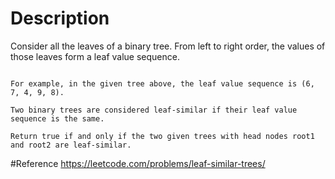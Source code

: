# Description
Consider all the leaves of a binary tree.  From left to right order, the values of those leaves form a leaf value sequence.

```

For example, in the given tree above, the leaf value sequence is (6, 7, 4, 9, 8).

Two binary trees are considered leaf-similar if their leaf value sequence is the same.

Return true if and only if the two given trees with head nodes root1 and root2 are leaf-similar.

```
#Reference
https://leetcode.com/problems/leaf-similar-trees/
